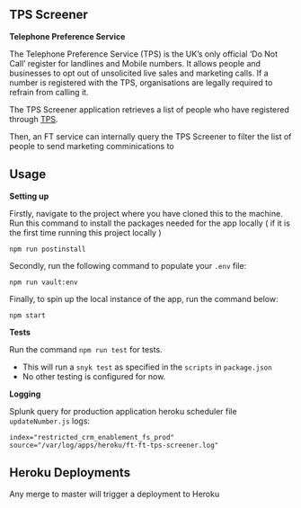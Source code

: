 ## TPS Screener

**Telephone Preference Service**

The Telephone Preference Service (TPS) is the UK’s only official ‘Do Not Call’ register for landlines and Mobile numbers.
It allows people and businesses to opt out of unsolicited live sales and marketing calls.
If a number is registered with the TPS, organisations are legally required to refrain from calling it.

The TPS Screener application retrieves a list of people who have registered through [TPS](https://www.tpsonline.org.uk/).

Then, an FT service can internally query the TPS Screener to filter the list of people to send marketing comminications to

## Usage

**Setting up**

Firstly, navigate to the project where you have cloned this to the machine.
Run this command to install the packages needed for the app locally ( if it is the first time running this project locally )

```shell
npm run postinstall
```

Secondly, run the following command to populate your `.env` file:

```shell
npm run vault:env
```

Finally, to spin up the local instance of the app, run the command below:

```shell
npm start
```

**Tests**

Run the command `npm run test` for tests.  
- This will run a `snyk test` as specified in the `scripts` in `package.json`  
- No other testing is configured for now.

**Logging**

Splunk query for production application heroku scheduler file ```updateNumber.js``` logs:
```
index="restricted_crm_enablement_fs_prod" source="/var/log/apps/heroku/ft-ft-tps-screener.log"
```

## Heroku Deployments

Any merge to master will trigger a deployment to Heroku
